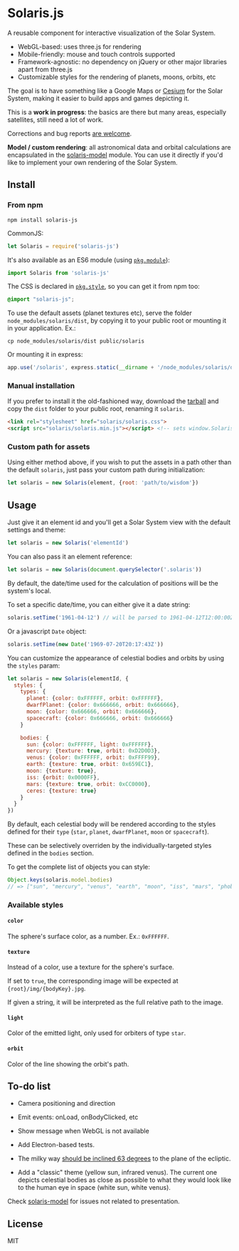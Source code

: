 # Solaris.js

A reusable component for interactive visualization of the Solar System.

- WebGL-based: uses three.js for rendering
- Mobile-friendly: mouse and touch controls supported
- Framework-agnostic: no dependency on jQuery or other major libraries apart from three.js
- Customizable styles for the rendering of planets, moons, orbits, etc

The goal is to have something like a Google Maps or [Cesium](https://github.com/AnalyticalGraphicsInc/cesium/) for the Solar System, making it easier to build apps and games depicting it.

This is a **work in progress**: the basics are there but many areas, especially satellites, still need a lot of work.

Corrections and bug reports [are welcome](https://github.com/skepticalimagination/solaris-js/issues).

**Model / custom rendering**: all astronomical data and orbital calculations are encapsulated in the [solaris-model](https://github.com/skepticalimagination/solaris-model) module. You can use it directly if you'd like to implement your own rendering of the Solar System.

## Install

### From npm

```
npm install solaris-js
```

CommonJS:

```javascript
let Solaris = require('solaris-js')
```

It's also available as an ES6 module (using [`pkg.module`](https://github.com/rollup/rollup/wiki/pkg.module)):

```javascript
import Solaris from 'solaris-js'
```

The CSS is declared in [`pkg.style`](https://stackoverflow.com/questions/32037150/style-field-in-package-json), so you can get it from npm too:

```css
@import "solaris-js";
```

To use the default assets (planet textures etc), serve the folder `node_modules/solaris/dist`, by copying it to your public root or mounting it in your application. Ex.:

```
cp node_modules/solaris/dist public/solaris
```

Or mounting it in express:

```javascript
app.use('/solaris', express.static(__dirname + '/node_modules/solaris/dist'))
```

### Manual installation

If you prefer to install it the old-fashioned way, download the [tarball](https://registry.npmjs.org/solaris-js/-/solaris-js-0.1.0.tgz) and copy the `dist` folder to your public root, renaming it `solaris`.

```html
<link rel="stylesheet" href="solaris/solaris.css">
<script src="solaris/solaris.min.js"></script> <!-- sets window.Solaris -->
```

### Custom path for assets

Using either method above, if you wish to put the assets in a path other than the default `solaris`, just pass your custom path during initialization:

```javascript
let solaris = new Solaris(element, {root: 'path/to/wisdom'})
```

## Usage

Just give it an element id and you'll get a Solar System view with the default settings and theme:

```javascript
let solaris = new Solaris('elementId')
```

You can also pass it an element reference:

```javascript
let solaris = new Solaris(document.querySelector('.solaris'))
```

By default, the date/time used for the calculation of positions will be the system's local.

To set a specific date/time, you can either give it a date string:

```javascript
solaris.setTime('1961-04-12') // will be parsed to 1961-04-12T12:00:00Z (UTC)
```

Or a javascript `Date` object:

```javascript
solaris.setTime(new Date('1969-07-20T20:17:43Z'))
```

You can customize the appearance of celestial bodies and orbits by using the `styles` param:

```javascript
let solaris = new Solaris(elementId, {
  styles: {
    types: {
      planet: {color: 0xFFFFFF, orbit: 0xFFFFFF},
      dwarfPlanet: {color: 0x666666, orbit: 0x666666},
      moon: {color: 0x666666, orbit: 0x666666},
      spacecraft: {color: 0x666666, orbit: 0x666666}
    }

    bodies: {
      sun: {color: 0xFFFFFF, light: 0xFFFFFF},
      mercury: {texture: true, orbit: 0xD2D0D3},
      venus: {color: 0xFFFFFF, orbit: 0xFFFF99},
      earth: {texture: true, orbit: 0x659EC1},
      moon: {texture: true},
      iss: {orbit: 0x0000FF},
      mars: {texture: true, orbit: 0xCC0000},
      ceres: {texture: true}
    }
  }
})
```

By default, each celestial body will be rendered according to the styles defined for their `type` (`star`, `planet`, `dwarfPlanet`, `moon` or `spacecraft`).

These can be selectively overriden by the individually-targeted styles defined in the `bodies` section.

To get the complete list of objects you can style:

```javascript
Object.keys(solaris.model.bodies)
// => ["sun", "mercury", "venus", "earth", "moon", "iss", "mars", "phobos", "deimos", "ceres", "jupiter", "io", "europa", "ganymede", "callisto", "saturn", "mimas", "enceladus", "tethys", "dione", "rhea", "titan", "hyperion", "iapetus", "phoebe", "uranus", "titania", "neptune", "triton", "pluto", "eris", "sedna"]
```

### Available styles

#### `color`

The sphere's surface color, as a number. Ex.: `0xFFFFFF`.

#### `texture`

Instead of a color, use a texture for the sphere's surface.

If set to `true`, the corresponding image will be expected at `{root}/img/{bodyKey}.jpg`.

If given a string, it will be interpreted as the full relative path to the image.

#### `light`

Color of the emitted light, only used for orbiters of type `star`.

#### `orbit`

Color of the line showing the orbit's path.

## To-do list

- Camera positioning and direction

- Emit events: onLoad, onBodyClicked, etc

- Show message when WebGL is not available

- Add Electron-based tests.

- The milky way [should be inclined 63 degrees](http://curious.astro.cornell.edu/about-us/159-our-solar-system/the-sun/the-solar-system/236-are-the-planes-of-solar-systems-aligned-with-the-plane-of-the-galaxy-intermediate) to the plane of the ecliptic.

- Add a "classic" theme (yellow sun, infrared venus). The current one depicts celestial bodies as close as possible to what they would look like to the human eye in space (white sun, white venus).

Check [solaris-model](https://github.com/skepticalimagination/solaris-model) for issues not related to presentation.

## License

MIT
